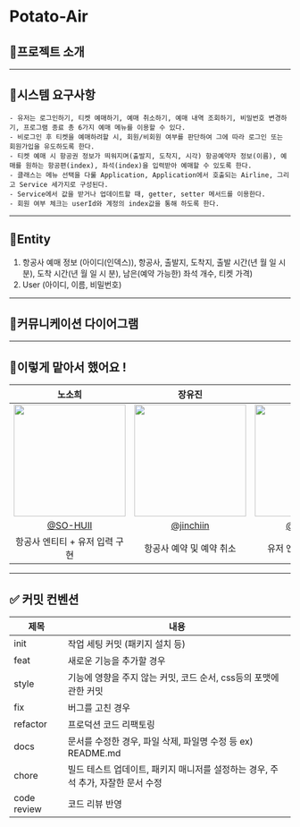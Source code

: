 # Potato-Air

## 🐬프로젝트 소개

---
## 🐬시스템 요구사항

```
- 유저는 로그인하기, 티켓 예매하기, 예매 취소하기, 예매 내역 조회하기, 비밀번호 변경하기, 프로그램 종료 총 6가지 예매 메뉴를 이용할 수 있다.
- 비로그인 후 티켓을 예매하려할 시, 회원/비회원 여부를 판단하여 그에 따라 로그인 또는 회원가입을 유도하도록 한다.
- 티켓 예매 시 항공권 정보가 띄워지며(출발지, 도착지, 시각) 항공예약자 정보(이름), 예매를 원하는 항공편(index), 좌석(index)을 입력받아 예매할 수 있도록 한다.
- 클래스는 메뉴 선택을 다룰 Application, Application에서 호출되는 Airline, 그리고 Service 세가지로 구성된다.
- Service에서 값을 받거나 업데이트할 때, getter, setter 메서드를 이용한다.
- 회원 여부 체크는 userId와 계정의 index값을 통해 하도록 한다.
```



---
## 🐬Entity
1. 항공사 예매 정보 (아이디(인덱스)), 항공사, 출발지, 도착지, 출발 시간(년 월 일 시 분), 도착 시간(년 월 일 시 분), 남은(예약 가능한) 좌석 개수, 티켓 가격)
2. User (아이디, 이름, 비밀번호)

---
## 🐬커뮤니케이션 다이어그램

---

## 🐬이렇게 맡아서 했어요 !
|                                      노소희                                      |                                      장유진                                       |                                      김준열                                       |                                      이한나                                        
| :------------------------------------------------------------------------------: | :-------------------------------------------------------------------------------: | :-------------------------------------------------------------------------------: | :-------------------------------------------------------------------------------:  
| <img src="https://avatars.githubusercontent.com/u/109736890?v=4" width="200px" /> | <img src="https://velog.velcdn.com/images/nellroll/post/84b96181-c3f3-4e04-9a6d-121a23035507/image.jpg" width="200px" /> | <img src="https://avatars.githubusercontent.com/u/58796630?s=400&u=67d4699c0f3de32c3a1405b697dc349c0ec09be4&v=4" width="200px" /> | <img src="https://avatars.githubusercontent.com/u/114378724?v=4" width="200px" />
|                      [@SO-HUII](https://github.com/SO-HUII)                       |                      [@jinchiin](https://github.com/jinchiim)                       |                      [@june5228](https://github.com/june5228)                       |                      [@hanna0527](https://github.com/hanna0527)                   
|                               항공사 엔티티 + 유저 입력 구현                                 |                                 항공사 예약 및 예약 취소                        |                               유저 엔티티 + 회원가입                                 |                                 항공사 예약 및 예약 취소                        | 


---

## ✅ 커밋 컨벤션

| 제목        | 내용                                                                             |
| ----------- | -------------------------------------------------------------------------------- |
| init        | 작업 세팅 커밋 (패키지 설치 등)                                                  |
| feat        | 새로운 기능을 추가할 경우                                                        |
| style       | 기능에 영향을 주지 않는 커밋, 코드 순서, css등의 포맷에 관한 커밋                |
| fix         | 버그를 고친 경우                                                                 |
| refactor    | 프로덕션 코드 리팩토링                                                           |
| docs        | 문서를 수정한 경우, 파일 삭제, 파일명 수정 등 ex) README.md                      |
| chore       | 빌드 테스트 업데이트, 패키지 매니저를 설정하는 경우, 주석 추가, 자잘한 문서 수정 |
| code review | 코드 리뷰 반영                                                                   |
